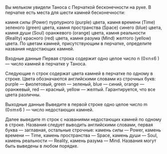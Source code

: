 Вы мельком увидели Таноса с Перчаткой бесконечности на руке. В перчатке есть места для шести камней бесконечности:

камня силы (Power) пурпурного (purple) цвета,
камня времени (Time) зеленого (green) цвета,
камня пространства (Space) синего (blue) цвета,
камня души (Soul) оранжевого (orange) цвета,
камня реальности (Reality) красного (red) цвета,
камня разума (Mind) желтого (yellow) цвета.
По цветам камней, присутствующим в перчатке, определите названия недостающих камней.

Входные данные
Первая строка содержит одно целое число n
 (0≤n≤6
) — число камней в перчатке у Таноса.

Следующие n
 строк содержат цвета камней в перчатке по одному в строке. Цвета обозначаются английскими словами из строчных букв: purple — фиолетовый, green — зеленый, blue — синий, orange — оранжевый, red — красный, yellow — желтый. Гарантируется, что все цвета различны.

Выходные данные
Выведите в первой строке одно целое число m
 (0≤m≤6
) — число недостающих камней.

Далее выведите m
 строк с названиями недостающих камней по одному в строке. Названия следует выводить английскими словами, первая буква — заглавная, остальные строчные: камень силы — Power, камень времени — Time, камень пространства — Space, камень души — Soul, камень реальности — Reality, камень разума — Mind. Названия могут быть выведены в любом порядке.